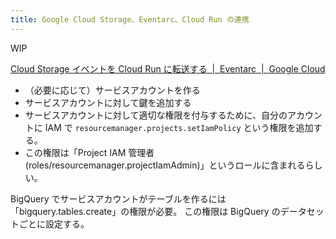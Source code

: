 ```yaml
---
title: Google Cloud Storage、Eventarc、Cloud Run の連携
---
```


WIP

[Cloud Storage イベントを Cloud Run に転送する  \|  Eventarc  \|  Google Cloud](https://cloud.google.com/eventarc/docs/run/route-trigger-cloud-storage?hl=ja#console)

- （必要に応じて）サービスアカウントを作る
- サービスアカウントに対して鍵を追加する
- サービスアカウントに対して適切な権限を付与するために、自分のアカウントに IAM で `resourcemanager.projects.setIamPolicy` という権限を追加する。
- この権限は「Project IAM 管理者 (roles/resourcemanager.projectIamAdmin)」というロールに含まれるらしい。


BigQuery でサービスアカウントがテーブルを作るには「bigquery.tables.create」の権限が必要。
この権限は BigQuery のデータセットごとに設定する。
